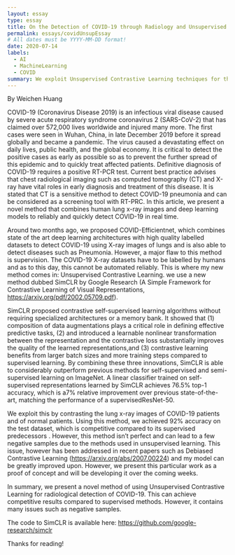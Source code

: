 ```yaml
---
layout: essay
type: essay
title: On the Detection of COVID-19 through Radiology and Unsupervised Learning
permalink: essays/covidUnsupEssay
# All dates must be YYYY-MM-DD format!
date: 2020-07-14
labels:
  - AI
  - MachineLearning
  - COVID
summary: We exploit Unsupervised Contrastive Learning techniques for the detection of COVID-19 through radiological images of the lung.
---
```



By Weichen Huang

COVID-19 (Coronavirus Disease 2019) is an infectious viral disease caused by severe acute respiratory syndrome coronavirus 2 (SARS-CoV-2) that has claimed over 572,000 lives worldwide and injured many more. The first cases were seen in Wuhan, China, in late December 2019 before it spread globally and became a pandemic. The virus caused a devastating effect on daily lives, public health, and the global economy. It is critical to detect the positive cases as early as possible so as to prevent the further spread of this epidemic and to quickly treat affected patients. Definitive diagnosis of COVID-19 requires a positive RT-PCR test. Current best practice advises that chest radiological imaging such as computed tomography (CT) and X-ray have vital roles in early diagnosis and treatment of this disease. It is stated that CT is a sensitive method to detect COVID-19 pneumonia and can be considered as a screening tool with RT-PRC. In this article, we present a novel method that combines human lung x-ray images and deep learning models to reliably and quickly detect COVID-19 in real time.

Around two months ago, we proposed COVID-Efficientnet, which combines state of the art deep learning architectures with high quality labelled datasets to detect COVID-19 using X-ray images of lungs and is also able to detect diseases such as Pneumonia. However, a major flaw to this method is supervision. The COVID-19 X-ray datasets have to be labelled by humans and as to this day, this cannot be automated reliably. This is where my new method comes in: Unsupervised Contrastive Learning. we use a new method dubbed SimCLR by Google Research (A Simple Framework for Contrastive Learning of Visual Representations, https://arxiv.org/pdf/2002.05709.pdf). 

SimCLR proposed contrastive self-supervised learning algorithms without requiring specialized architectures or a memory bank. It showed that (1) composition of data augmentations plays a critical role in defining effective predictive tasks, (2) and introduced a learnable nonlinear transformation between the representation and the contrastive loss substantially improves the quality of the learned representations,and (3) contrastive learning benefits from larger batch sizes and more training steps compared to supervised learning. By combining these three innovations, SimCLR is able to considerably outperform previous methods for self-supervised and semi-supervised learning on ImageNet. A linear classifier trained on self-supervised representations learned by SimCLR achieves 76.5% top-1 accuracy, which is a7% relative improvement over previous state-of-the-art, matching the performance of a supervisedResNet-50.

We exploit this by contrasting the lung x-ray images of COVID-19 patients and of normal patients. Using this method, we achieved 92% accuracy on the test dataset, which is competitive compared to its supervised predecessors . However, this method isn’t perfect and can lead to a few negative samples due to the methods used in unsupervised learning. This issue, however has been addressed in recent papers such as Debiased Contrastive Learning (https://arxiv.org/abs/2007.00224) and my model can be greatly improved upon. However, we present this particular work as a proof of concept and will be developing it over the coming weeks.

In summary, we present a novel method of using Unsupervised Contrastive Learning for radiological detection of COVID-19. This can achieve competitive results compared to supervised methods. However, it contains many issues such as negative samples.

The code to SimCLR is available here: https://github.com/google-research/simclr

Thanks for reading!
